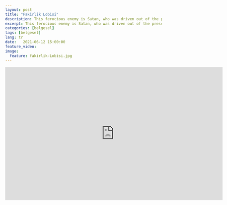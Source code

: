```yaml
---
layout: post
title: "Fakirlik Lobisi"
description: This ferocious enemy is Satan, who was driven out of the presence of God; and his bloody and dangerous teaching is called Satanism.
excerpt: This ferocious enemy is Satan, who was driven out of the presence of God; and his bloody and dangerous teaching is called Satanism.
categories: [belgesel]
tags: [belgesel]
lang: tr
date:   2021-06-12 15:00:00
feature_video: 
image:
  feature: fakirlik-Lobisi.jpg
---
```




<div class="responsive-wrap">
<iframe src="https://mirrorace.org/m/embed/1Ivdz/" scrolling="no" frameborder="0" width="700" height="430" allowfullscreen="true" webkitallowfullscreen="true" mozallowfullscreen="true"></iframe>
</div>


